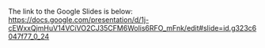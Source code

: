 The link to the Google Slides is below:
https://docs.google.com/presentation/d/1j-cEWxxQjmHuV14VCiVO2CJ35CFM6Wolis6RFO_mFnk/edit#slide=id.g323c6047f77_0_24
